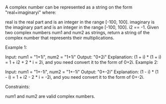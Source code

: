 A complex number can be represented as a string on the form "real+imaginaryi" where:

real is the real part and is an integer in the range [-100, 100].
imaginary is the imaginary part and is an integer in the range [-100, 100].
i2 == -1.
Given two complex numbers num1 and num2 as strings, return a string of the complex number that represents their multiplications.

 

Example 1:

Input: num1 = "1+1i", num2 = "1+1i"
Output: "0+2i"
Explanation: (1 + i) * (1 + i) = 1 + i2 + 2 * i = 2i, and you need convert it to the form of 0+2i.
Example 2:

Input: num1 = "1+-1i", num2 = "1+-1i"
Output: "0+-2i"
Explanation: (1 - i) * (1 - i) = 1 + i2 - 2 * i = -2i, and you need convert it to the form of 0+-2i.
 

Constraints:

num1 and num2 are valid complex numbers.